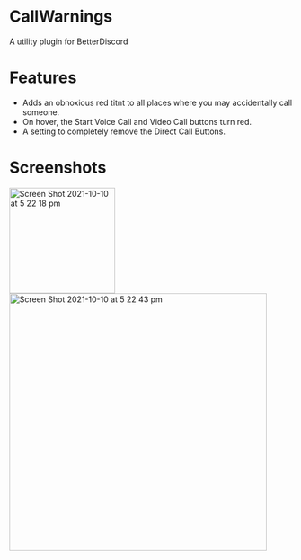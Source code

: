 # CallWarnings

A utility plugin for BetterDiscord

# Features

- Adds an obnoxious red titnt to all places where you may accidentally call someone.
- On hover, the Start Voice Call and Video Call buttons turn red.
- A setting to completely remove the Direct Call Buttons.

# Screenshots

<img width="188" alt="Screen Shot 2021-10-10 at 5 22 18 pm" src="https://user-images.githubusercontent.com/87679354/136685110-62207ede-f50f-4804-b3e6-0a679d31ccc4.png">
<img width="458" alt="Screen Shot 2021-10-10 at 5 22 43 pm" src="https://user-images.githubusercontent.com/87679354/136685112-151733ca-9eaf-4cbe-91c0-ea2b02947059.png">
